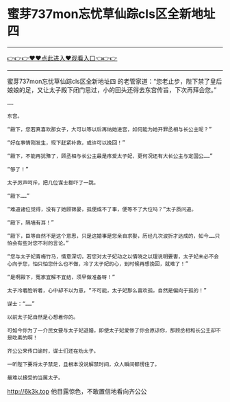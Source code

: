 # 蜜芽737mon忘忧草仙踪cls区全新地址四

<hr/><a href="https://github.com/qiuhjg/faxd/issues/1">👉👉👉♥♥点此进入♥观看入口👈👉👉</a><hr/>

蜜芽737mon忘忧草仙踪cls区全新地址四
的老管家道：“您老止步，陛下禁了皇后娘娘的足，又让太子殿下闭门思过，小的回头还得去东宫传旨，下次再拜会您。”

    ……

    东宫。

    “殿下，您若真喜欢那女子，大可以等以后再纳她进宫，如何能为她开罪丞相与长公主呢？”

    “好在事情刚发生，现下赶紧补救，或许可以挽回！”

    “殿下，不能再犹豫了，顾丞相与长公主最是疼爱太子妃，更何况还有大长公主与定国公……”

    “够了！”

    太子厉声呵斥，把几位谋士都吓了一跳。

    “殿下……”

    “难道诸位觉得，没有了她顾锦晏，孤便成不了事，便等不了大位吗？”太子质问道。

    “殿下，隔墙有耳！”

    “殿下，臣等自然不是这个意思，只是这婚事是您亲自求娶，历经几次波折才达成的，如今……只怕会有些对您不利的言论。”

    “您与太子妃青梅竹马，情意深切，若您对太子妃动之以情晓之以理说明要害，太子妃未必不会心向于您，怕只怕您什么也不做，冷了太子妃的心，到时候再想挽回，就难了！”

    “是啊殿下，冤家宜解不宜结，须早做准备呀！”

    太子冷着脸听着，心中却不以为意，“不可能，太子妃那么喜欢孤，自然是偏向于孤的！”

    谋士：“……”

    以前太子妃自然是心想着你的。

    可如今你为了一介民女要与太子妃退婚，即便太子妃爱惨了你会原谅你，那顾丞相和长公主却不是吃素的啊！

    齐公公来传口谕时，谋士们还在劝太子。

    一听陛下要将太子禁足，且根本没说解禁时间，众人瞬间都愣住了。

    最难以接受的当属太子。
http://6k3k.top
    他目露惊色，不敢置信地看向齐公公
